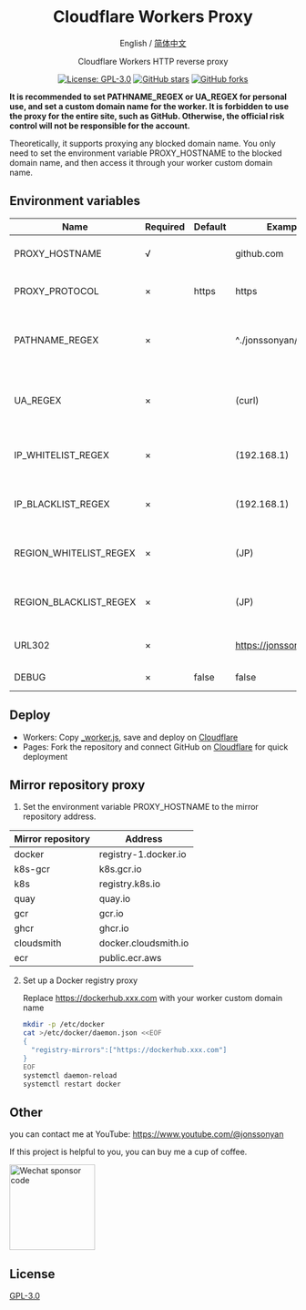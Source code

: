 <div align="center">

<h1 align="center">Cloudflare Workers Proxy</h1>

English / [简体中文](README.md)

Cloudflare Workers HTTP reverse proxy

<p>
<a href="https://www.gnu.org/licenses/gpl-3.0.html"><img src="https://img.shields.io/github/license/jonssonyan/cf-workers-proxy" alt="License: GPL-3.0"></a>
<a href="https://github.com/jonssonyan/cf-workers-proxy/stargazers"><img src="https://img.shields.io/github/stars/jonssonyan/cf-workers-proxy" alt="GitHub stars"></a>
<a href="https://github.com/jonssonyan/cf-workers-proxy/forks"><img src="https://img.shields.io/github/forks/jonssonyan/cf-workers-proxy" alt="GitHub forks"></a>
</p>

</div>

**It is recommended to set PATHNAME_REGEX or UA_REGEX for personal use, and set a custom domain name for the worker. It
is forbidden to use the proxy for the entire site, such as GitHub. Otherwise, the official risk control will not be
responsible for the account.**

Theoretically, it supports proxying any blocked domain name. You only need to set the environment variable
PROXY_HOSTNAME to the blocked domain name, and then access it through your worker custom domain name.

## Environment variables

| Name                   | Required | Default | Example                | Remark                                      |
|------------------------|----------|---------|------------------------|---------------------------------------------|
| PROXY_HOSTNAME         | √        |         | github.com             | Proxy address hostname                      |
| PROXY_PROTOCOL         | ×        | https   | https                  | Proxy address protocol                      |
| PATHNAME_REGEX         | ×        |         | ^./jonssonyan/         | Regular expression for proxy address path   |
| UA_REGEX               | ×        |         | (curl)                 | Regular expression for User-Agent whitelist |
| IP_WHITELIST_REGEX     | ×        |         | (192.168.1)            | Regular expression for IP whitelist         |
| IP_BLACKLIST_REGEX     | ×        |         | (192.168.1)            | Regular expression for IP blacklist         |
| REGION_WHITELIST_REGEX | ×        |         | (JP)                   | Regular expression for region whitelist     |
| REGION_BLACKLIST_REGEX | ×        |         | (JP)                   | Regular expression for region blacklist     |
| URL302                 | ×        |         | https://jonssonyan.com | 302 Redirect address                        |
| DEBUG                  | ×        | false   | false                  | Enable DEBUG                                |

## Deploy

- Workers: Copy [_worker.js](_worker.js), save and deploy on [Cloudflare](https://www.cloudflare.com)
- Pages: Fork the repository and connect GitHub on [Cloudflare](https://www.cloudflare.com) for quick deployment

## Mirror repository proxy

1. Set the environment variable PROXY_HOSTNAME to the mirror repository address.

| Mirror repository | Address              |     
|-------------------|----------------------|
| docker            | registry-1.docker.io |   
| k8s-gcr           | k8s.gcr.io           |   
| k8s               | registry.k8s.io      |    
| quay              | quay.io              |   
| gcr               | gcr.io               |  
| ghcr              | ghcr.io              |   
| cloudsmith        | docker.cloudsmith.io |   
| ecr               | public.ecr.aws       |  

2. Set up a Docker registry proxy

   Replace https://dockerhub.xxx.com with your worker custom domain name

   ```bash
   mkdir -p /etc/docker
   cat >/etc/docker/daemon.json <<EOF
   {
     "registry-mirrors":["https://dockerhub.xxx.com"]
   }
   EOF
   systemctl daemon-reload
   systemctl restart docker
   ```

## Other

you can contact me at YouTube: https://www.youtube.com/@jonssonyan

If this project is helpful to you, you can buy me a cup of coffee.

<img src="https://github.com/jonssonyan/install-script/assets/46235235/cce90c48-27d3-492c-af3e-468b656bdd06" width="150" alt="Wechat sponsor code" title="Wechat sponsor code"/>

## License

[GPL-3.0](LICENSE)